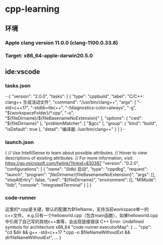# cpp-learning
## 环境
### Apple clang version 11.0.0 (clang-1100.0.33.8)
### Target: x86_64-apple-darwin20.5.0

## ide:vscode
### tasks.json
···{
	"version": "2.0.0",
	"tasks": [
		{
			"type": "cppbuild",
			"label": "C/C++: clang++ 生成活动文件",
			"command": "/usr/bin/clang++",
			"args": [
				"-std=c++17",
        		"-stdlib=libc++",
				"-fdiagnostics-color=always",
				"-g",
				"${workspaceFolder}/*.cpp",
				"-o",
				"${fileDirname}/${fileBasenameNoExtension}"
			],
			"options": {
				"cwd": "${fileDirname}"
			},
			"problemMatcher": [
				"$gcc"
			],
			"group": {
				"kind": "build",
				"isDefault": true
			},
			"detail": "编译器: /usr/bin/clang++"
		}
	]
}···
### launch.json
{
    // Use IntelliSense to learn about possible attributes.
    // Hover to view descriptions of existing attributes.
    // For more information, visit: https://go.microsoft.com/fwlink/?linkid=830387
    "version": "0.2.0",
    "configurations": [
        {
            "name": "(lldb) 启动",
            "type": "cppdbg",
            "request": "launch",
            "program": "${fileDirname}/${fileBasenameNoExtension}",
            "args": [],
            "stopAtEntry": false,
            "cwd": "${fileDirname}",
            "environment": [],
            "MIMode": "lldb",
            "console": "integratedTerminal" 
        }
    ]
}
### code-runner
这里的*.cpp是关键，默认的配置为$fileName，支持当前workspace单一的c++文件。
e.g.只有一个helloworld.cpp（包含main函数），如果helloworld.cpp中引用了自己写的其他c++类等，会出现链接错误
C++ Error: Undefined symbols for architecture x86_64
"code-runner.executorMap": {
...
"cpp": "cd $dir && g++ -std=c++17 *.cpp -o $fileNameWithoutExt && $dir$fileNameWithoutExt",
...
}

